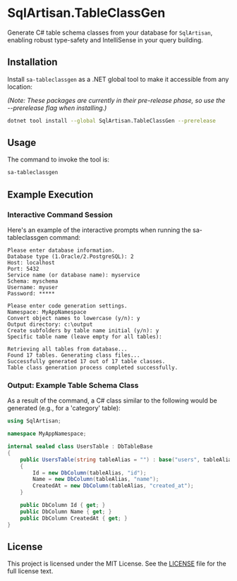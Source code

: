 ﻿# SqlArtisan.TableClassGen

Generate C# table schema classes from your database for `SqlArtisan`, enabling robust type-safety and IntelliSense in your query building.

## Installation

Install `sa-tableclassgen` as a .NET global tool to make it accessible from any location:

*(Note: These packages are currently in their pre-release phase, so use the --prerelease flag when installing.)*

```bash
dotnet tool install --global SqlArtisan.TableClassGen --prerelease
```

## Usage
The command to invoke the tool is:

```bash
sa-tableclassgen
```

## Example Execution

### Interactive Command Session

Here's an example of the interactive prompts when running the sa-tableclassgen command:

```
Please enter database information.
Database type (1.Oracle/2.PostgreSQL): 2
Host: localhost
Port: 5432
Service name (or database name): myservice
Schema: myschema
Username: myuser
Password: *****

Please enter code generation settings.
Namespace: MyAppNamespace
Convert object names to lowercase (y/n): y
Output directory: c:\output
Create subfolders by table name initial (y/n): y
Specific table name (leave empty for all tables):

Retrieving all tables from database...
Found 17 tables. Generating class files...
Successfully generated 17 out of 17 table classes.
Table class generation process completed successfully.
```

### Output: Example Table Schema Class
As a result of the command, a C# class similar to the following would be generated (e.g., for a 'category' table):

```csharp
using SqlArtisan;

namespace MyAppNamespace;

internal sealed class UsersTable : DbTableBase
{
    public UsersTable(string tableAlias = "") : base("users", tableAlias)
    {
        Id = new DbColumn(tableAlias, "id");
        Name = new DbColumn(tableAlias, "name");
        CreatedAt = new DbColumn(tableAlias, "created_at");
    }

    public DbColumn Id { get; }
    public DbColumn Name { get; }
    public DbColumn CreatedAt { get; }
}
```

## License

This project is licensed under the MIT License. See the [LICENSE](../../LICENSE) file for the full license text.

